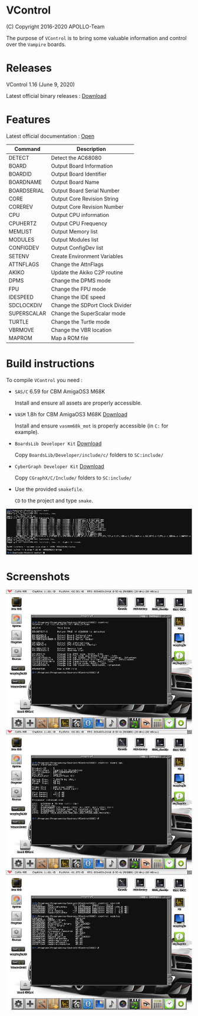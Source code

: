 # VControl

(C) Copyright 2016-2020 APOLLO-Team

The purpose of `VControl` is to bring some valuable information and control over the `Vampire` boards.


# Releases

VControl 1.16 (June 9, 2020)

Latest official binary releases : [Download](https://www.apollo-accelerators.com/wiki/doku.php/saga:updates)


# Features

Latest official documentation : [Open](DOCUMENTATION.md#documentation)


Command | Description
------------ | -------------
DETECT | Detect the AC68080
BOARD | Output Board Information
BOARDID | Output Board Identifier
BOARDNAME | Output Board Name
BOARDSERIAL | Output Board Serial Number
CORE | Output Core Revision String
COREREV | Output Core Revision Number
CPU | Output CPU information
CPUHERTZ | Output CPU Frequency
MEMLIST | Output Memory list
MODULES | Output Modules list
CONFIGDEV | Output ConfigDev list
SETENV | Create Environment Variables
ATTNFLAGS | Change the AttnFlags
AKIKO | Update the Akiko C2P routine
DPMS | Change the DPMS mode
FPU | Change the FPU mode
IDESPEED | Change the IDE speed
SDCLOCKDIV | Change the SDPort Clock Divider
SUPERSCALAR | Change the SuperScalar mode
TURTLE | Change the Turtle mode
VBRMOVE | Change the VBR location
MAPROM | Map a ROM file


# Build instructions

To compile `VControl` you need :

* `SAS/C` 6.59 for CBM AmigaOS3 M68K

  Install and ensure all assets are properly accessible.

* `VASM` 1.8h for CBM AmigaOS3 M68K [Download](http://sun.hasenbraten.de/vasm/bin/rel/vasmm68k_mot_os3.lha)

  Install and ensure `vasmm68k_mot` is properly accessible (in `C:` for example).

* `BoardsLib Developer Kit` [Download](http://aminet.net/dev/misc/CGraphX-DevKit.lha)

  Copy `BoardsLib/Developer/include/c/` folders to `SC:include/`

* `CyberGraph Developer Kit` [Download](http://aminet.net/util/libs/BoardsLib.lha)

  Copy `CGraphX/C/Include/` folders to `SC:include/`

* Use the provided `smakefile`.

  `CD` to the project and type `smake`.

<img src="BuildInstructions.png" />


# Screenshots

<img src="Screenshot01.png" />

<img src="Screenshot02.png" />

<img src="Screenshot03.png" />
